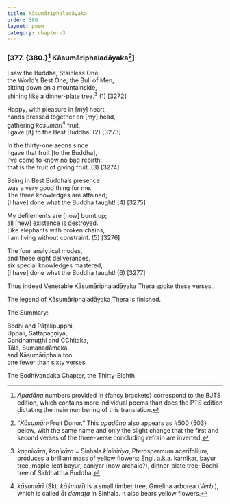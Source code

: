 ```yaml
---
title: Kāsumāriphaladāyaka
order: 380
layout: poem
category: chapter-3
---
```


### \[377. {380.}[^1] Kāsumāriphaladāyaka[^2]\]

I saw the Buddha, Stainless One,  
the World’s Best One, the Bull of Men,  
sitting down on a mountainside,  
shining like a dinner-plate tree.[^3] (1) \[3272\]

Happy, with pleasure in \[my\] heart,  
hands pressed together on \[my\] head,  
gathering *kāsumāri*[^4] fruit,  
I gave \[it\] to the Best Buddha. (2) \[3273\]

In the thirty-one aeons since  
I gave that fruit \[to the Buddha\],  
I’ve come to know no bad rebirth:  
that is the fruit of giving fruit. (3) \[3274\]

Being in Best Buddha’s presence  
was a very good thing for me.  
The three knowledges are attained;  
\[I have\] done what the Buddha taught! (4) \[3275\]

My defilements are \[now\] burnt up;  
all \[new\] existence is destroyed.  
Like elephants with broken chains,  
I am living without constraint. (5) \[3276\]

The four analytical modes,  
and these eight deliverances,  
six special knowledges mastered,  
\[I have\] done what the Buddha taught! (6) \[3277\]

Thus indeed Venerable Kāsumāriphaladāyaka Thera spoke these verses.

The legend of Kāsumāriphaladāyaka Thera is finished.

The Summary:

Bodhi and Pāṭalipupphi,  
Uppali, Sattapaṇṇiya,  
Gandhamuṭṭhi and <span class="diacritics" data-state="on">C</span><span class="no-diacritics" data-state="off">Ch</span>itaka,  
Tāla, Sumanadāmaka,  
and Kāsumāriphala too:  
one fewer than sixty verses.

The Bodhivandaka Chapter, the Thirty-Eighth

[^1]: *Apadāna* numbers provided in {fancy brackets} correspond to the BJTS edition, which contains more individual poems than does the PTS edition dictating the main numbering of this translation.

[^2]: “*Kāsumāri*-Fruit Donor.” This *apadāna* also appears as \#500 {503} below, with the same name and only the slight change that the first and second verses of the three-verse concluding refrain are inverted.

[^3]: *kaṇṇikāra*, *kaṇikāra* = Sinhala *kinihiriya*, Pterospermum acerifolium, produces a brilliant mass of yellow flowers; Engl. a.k.a. karnikar, bayur tree, maple-leaf bayur, caniyar (now archaic?), dinner-plate tree; Bodhi tree of Siddhattha Buddha.

[^4]: *kāsumārī* (Skt. *kāśmarī*) is a small timber tree, Gmelina arborea (*Verb.*), which is called *ǟt demaṭa* in Sinhala. It also bears yellow flowers.
